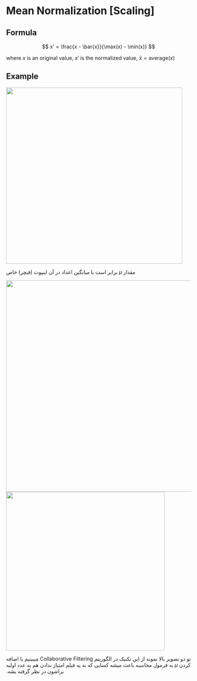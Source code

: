 # Mean Normalization [Scaling]

## Formula

$$
x' = \frac{x - \bar{x}}{\max(x) - \min(x)}
$$

where $x$ is an original value, $x'$ is the normalized value, $\bar{x} = \text{average}(x)$

## Example

<img src="image3.png" style="width:5in" />

<span dir="rtl">مقدار $\mu$ برابر است با میانگین اعداد در آن اینپوت (فیچر) خاص</span>

<img src="image4.jpg" style="width:6in" />

<img src="image2.jpg" style="width:4.5in" />

<span dir="rtl">تو دو تصویر بالا نمونه از این تکنیک در الگوریتم Collaborative Filtering میبینیم با اضافه کردن $\mu$ به فرمول محاسبه باعث میشه کسایی که به یه فیلم امتیاز ندادن هم یه عدد اولیه براشون در نظر گرفته بشه.</span>
